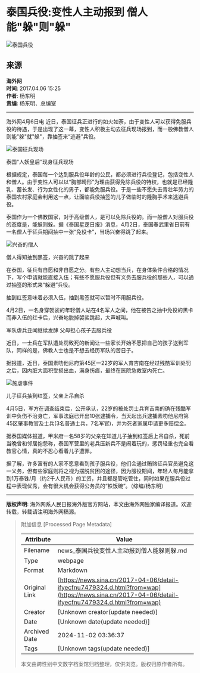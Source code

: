 # 泰国兵役:变性人主动报到 僧人能"躲"则"躲"

![泰国兵役](//n.sinaimg.cn/sinacn17/174/w87h87/20180315/2b0c-fyshfup8142498.jpg)

## 来源

**海外网**  
**时间**: 2017.04.06 15:25  
**作者**: 杨东明  
**责编**: 杨东明、总编室

---

海外网4月6日电 近日，泰国征兵正进行的如火如荼，由于变性人可以获得免服兵役的待遇，于是出现了这一幕，变性人积极主动去征兵现场报到，而一般佛教僧人则能"躲"就"躲"，靠抽签来“逃避”兵役。

![泰国征兵现场](//k.sinaimg.cn/n/translate/20170406/wxvp-fyecezv2404860.jpg/w700d1q75cms.jpg?by=cms_fixed_width)

泰国"人妖皇后"现身征兵现场

根据规定，泰国每一个达到服兵役年龄的公民，都必须进行兵役登记，包括变性人和僧人。由于变性人可以以“胸部畸形”为理由获得免除兵役的特权，也就是已经隆乳、蓄长发、行为女性化的男子，都能免服兵役。于是一些不愿失去青壮年劳力的泰国农村家庭会利用这一点，让面临兵役抽签的儿子做临时的隆胸手术来逃避兵役。

泰国作为一个佛教国家，对于高级僧人，是可以免除兵役的。而一般僧人对服兵役的态度是，能躲则躲。据《泰国星逻日报》消息，4月2日，泰国春武里省日前有一名僧人于征兵期间抽中一张“免役卡”，当场兴奋得跳了起来。

![兴奋的僧人](//n.sinaimg.cn/n/translate/20170406/7Jbm-fyecfak9803572.jpg/w700d1q75cms.jpg?by=cms_fixed_width)

僧人得知抽到黑签，兴奋的跳了起来

在泰国，征兵有自愿和非自愿之分。有些人主动想当兵，在身体条件合格的情况下，写个申请就能直接入伍；有些不愿服兵役但有义务去服兵役的那些人，可以通过抽签的形式来“躲避”兵役。

抽到红签意味着必须入伍，抽到黑签就可以暂时不用服兵役。

4月2日，一名身穿袈裟的年轻僧人站在4名军人之间，他在被告之抽中免役的黑卡而非入伍的红卡后，兴奋地脱掉袈裟跳起，大声喊叫。

军队虐兵丑闻继续发酵 父母担心孩子去服兵役

近日，一士兵在军队遭处罚致死的新闻让一些家长开始不愿把自己的孩子送到军队，同样的是，佛教人士也是不想去经历军队的苦日子。

据报道，近日，泰国素叻他尼府第45区一22岁的军人育吉南在经过残酷军训处罚之后，因内脏大面积受损出血，满身伤痕，最终在医院急救室内死亡。

![施虐事件](//n.sinaimg.cn/n/translate/20170406/78gd-fyecfak9803579.jpg/w700d1q75cms.jpg?by=cms_fixed_width)

儿子征兵抽到红签，父亲上吊自杀

4月5日，军方在调查结束后，公开承认，22岁的被处罚士兵育吉南的确在残酷军训中负伤不治身亡，军事法庭已开出10张逮捕令，当天起出兵逮捕素叻他尼府第45区肇事教官及士兵(3名普通士兵，7名军官)，并为死者家属申请更多赔偿金。

据泰国媒体报道，甲米府一名58岁的父亲在知道儿子抽到红签后上吊自杀，死前当晚曾和邻居抱怨称，泰国军营里的老兵压新兵不是闹着玩的，惩罚轻重也完全看教官心情，真的不忍心看着儿子遭罪。

据了解，许多富有的人家不愿意看到孩子服兵役，他们会通过贿赂征兵官员避免这一义务，但有些家庭则将之视为摆脱贫困的途径，因为服役期间，年轻人每月能拿到1万泰铢/月（约2千人民币）的工资，并且都是管吃管住，同时如果在服兵役过程中表现优秀，会有很大机会获得公务员的“铁饭碗”。（综编/杨东明）

---

**版权声明**: 海外网系人民日报海外版官方网站，本文由海外网独家编译报道。欢迎转载，转载请注明海外网稿源。

> 附加信息 [Processed Page Metadata]
>
> | Attribute       | Value                                  |
> |-----------------|----------------------------------------|
> | Filename        | news_泰国兵役变性人主动报到僧人能躲则躲.md                             |
> | Type            | webpage                                 |
> | Format          | Markdown                               |
> | Original Link   | [https://news.sina.cn/2017-04-06/detail-ifyecfnu7479324.d.html?from=wap](https://news.sina.cn/2017-04-06/detail-ifyecfnu7479324.d.html?from=wap)                       |
> | Creator         | [Unknown creator(update needed)]                              |
> | Date            | [Unknown date(update needed)]                                 |
> | Archived Date   | 2024-11-02 03:36:37                             |
> | Tags            | [Unknown tags(update needed)]                                 |
>
> 本文由跨性别中文数字档案馆归档整理，仅供浏览。版权归原作者所有。
>